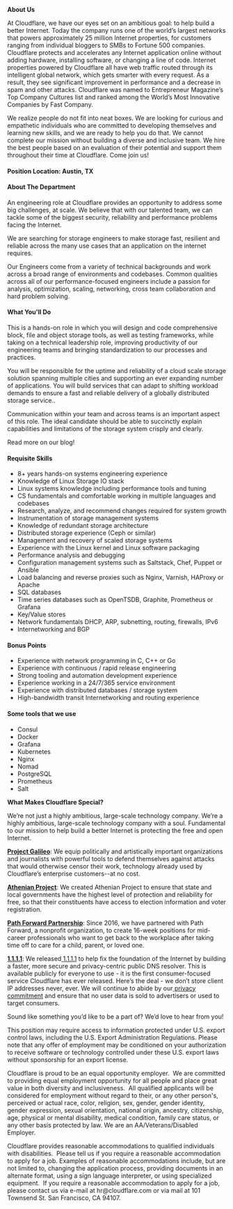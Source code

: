 <div class="content-intro">
	<div><strong>About Us</strong></div>
	<div>
		<p><span style="font-weight: 400;">At Cloudflare, we have our eyes set on an ambitious goal: to help build a better Internet. Today the company runs one of the world’s largest networks that powers approximately 25 million Internet properties, for customers ranging from individual bloggers to SMBs to Fortune 500 companies. Cloudflare protects and accelerates any Internet application online without adding hardware, installing software, or changing a line of code. Internet properties powered by Cloudflare all have web traffic routed through its intelligent global network, which gets smarter with every request. As a result, they see significant improvement in performance and a decrease in spam and other attacks. Cloudflare was named to Entrepreneur Magazine’s Top Company Cultures list and ranked among the World’s Most Innovative Companies by Fast Company.</span><span style="font-weight: 400;">&nbsp;</span></p>
		<p><span style="font-weight: 400;">We realize people do not fit into neat boxes. We are looking for curious and empathetic individuals who are committed to developing themselves and learning new skills, and we are ready to help you do that. We cannot complete our mission without building a diverse and inclusive team. We hire the best people based on an evaluation of their potential and support them throughout their time at Cloudflare. Come join us!&nbsp;</span></p>
	</div>
</div>
<h4><strong>Position Location: Austin, TX</strong></h4>
<h4><strong>About The Department</strong></h4>
<p>An engineering role at Cloudflare provides an opportunity to address some big challenges, at scale. We believe that with our talented team, we can tackle some of the biggest security, reliability and performance problems facing the Internet.</p>
<p>We are searching for storage engineers to make storage fast, resilient and reliable across the many use cases that an application on the internet requires.</p>
<p>Our Engineers come from a variety of technical backgrounds and work across a broad range of environments and codebases. Common qualities across all of our performance-focused engineers include a passion for analysis, optimization, scaling, networking, cross team collaboration and hard problem solving.</p>
<h4><strong>What You'll Do</strong></h4>
<p>This is a hands-on role in which you will design and code comprehensive block, file and object storage tools, as well as testing frameworks, while taking on a technical leadership role, improving productivity of our engineering teams and bringing standardization to our processes and practices.</p>
<p>You will be responsible for the uptime and reliability of a cloud scale storage solution spanning multiple cities and supporting an ever expanding number of applications. You will build services that can adapt to shifting workload demands to ensure a fast and reliable delivery of a globally distributed storage service..</p>
<p>Communication within your team and across teams is an important aspect of this role. The ideal candidate should be able to succinctly explain capabilities and limitations of the storage system crisply and clearly.</p>
<p>Read more on our blog!</p>
<h4><strong>Requisite Skills</strong></h4>
<ul>
	<li>8+ years hands-on systems engineering experience</li>
	<li>Knowledge of Linux Storage IO stack</li>
	<li>Linux systems knowledge including performance tools and tuning</li>
	<li>CS fundamentals and comfortable working in multiple languages and codebases</li>
	<li>Research, analyze, and recommend changes required for system growth</li>
	<li>Instrumentation of storage management systems</li>
	<li>Knowledge of redundant storage architecture</li>
	<li>Distributed storage experience (Ceph or similar)</li>
	<li>Management and recovery of scaled storage systems</li>
	<li>Experience with the Linux kernel and Linux software packaging</li>
	<li>Performance analysis and debugging</li>
	<li>Configuration management systems such as Saltstack, Chef, Puppet or Ansible</li>
	<li>Load balancing and reverse proxies such as Nginx, Varnish, HAProxy or Apache</li>
	<li>SQL databases</li>
	<li>Time series databases such as OpenTSDB, Graphite, Prometheus or Grafana</li>
	<li>Key/Value stores</li>
	<li>Network fundamentals DHCP, ARP, subnetting, routing, firewalls, IPv6</li>
	<li>Internetworking and BGP</li>
</ul>
<h4><strong>Bonus Points</strong></h4>
<ul>
	<li>Experience with network programming in C, C++ or Go</li>
	<li>Experience with continuous / rapid release engineering</li>
	<li>Strong tooling and automation development experience</li>
	<li>Experience working in a 24/7/365 service environment</li>
	<li>Experience with distributed databases / storage system</li>
	<li>High-bandwidth transit Internetworking and routing experience</li>
</ul>
<h4><strong>Some tools that we use</strong></h4>
<ul>
	<li>Consul</li>
	<li>Docker</li>
	<li>Grafana</li>
	<li>Kubernetes</li>
	<li>Nginx</li>
	<li>Nomad</li>
	<li>PostgreSQL</li>
	<li>Prometheus</li>
	<li>Salt</li>
</ul>
<div class="content-conclusion">
	<p><strong>What Makes Cloudflare Special?</strong></p>
	<p><span style="font-weight: 400;">We’re not just a highly ambitious, large-scale technology company. We’re a highly ambitious, large-scale technology company with a soul. Fundamental to our mission to help build a better Internet is protecting the free and open Internet.</span></p>
	<p><a href="https://blog.cloudflare.com/protecting-free-expression-online/"><strong>Project Galileo</strong></a><span style="font-weight: 400;">: We equip politically and artistically important organizations and journalists with powerful tools to defend themselves against attacks that would otherwise censor their work, technology already used by Cloudflare’s enterprise customers--at no cost.</span></p>
	<p><strong><a href="https://www.cloudflare.com/athenian/">Athenian Project</a></strong><span style="font-weight: 400;">: We created Athenian Project to ensure that state and local governments have the highest level of protection and reliability for free, so that their constituents have access to election information and voter registration.</span></p>
	<p><a href="https://blog.cloudflare.com/tag/path-forward/"><strong>Path Forward Partnership</strong></a><span style="font-weight: 400;">: Since 2016, we have partnered with Path Forward, a nonprofit organization, to create 16-week positions for mid-career professionals who want to get back to the workplace after taking time off to care for a child, parent, or loved one.</span></p>
	<p><a href="https://1.1.1.1/"><strong>1.1.1.1</strong></a><span style="font-weight: 400;">: We released</span><a href="https://1.1.1.1/"> <span style="font-weight: 400;">1.1.1.1</span></a><span style="font-weight: 400;"> to help fix the foundation of the Internet by building a faster, more secure and privacy-centric public DNS resolver. This is available publicly for everyone to use - it is the first consumer-focused service Cloudflare has ever released. Here’s the deal - we don’t store client IP addresses never, ever. We will continue to abide by our</span><a href="https://developers.cloudflare.com/1.1.1.1/privacy/public-dns-resolver"> privacy commitment</a><span style="font-weight: 400;"> and ensure that no user data is sold to advertisers or used to target consumers.</span></p>
	<p><span style="font-weight: 400;">Sound like something you’d like to be a part of? We’d love to hear from you!</span></p>
	<p><span style="font-weight: 400;">This position may require access to information protected under U.S. export control laws, including the U.S. Export Administration Regulations. Please note that any offer of employment may be conditioned on your authorization to receive software or technology controlled under these U.S. export laws without sponsorship for an export license.</span></p>
	<p><span style="font-weight: 400;">Cloudflare is proud to be an equal opportunity employer. &nbsp;We are committed to providing equal employment opportunity for all people and place great value in both diversity and inclusiveness. &nbsp;All qualified applicants will be considered for employment without regard to their, or any other person's, perceived or actual</span> <span style="font-weight: 400;">race, color, religion, sex, gender, gender identity, gender expression, sexual orientation, national origin, ancestry, citizenship, age, physical or mental disability, medical condition, family care status, or any other basis protected by law. </span><span style="font-weight: 400;">We are an AA/Veterans/Disabled Employer.</span></p>
	<p><span style="font-weight: 400;">Cloudflare provides reasonable accommodations to qualified individuals with disabilities. &nbsp;Please tell us if you require a reasonable accommodation to apply for a job. Examples of reasonable accommodations include, but are not limited to, changing the application process, providing documents in an alternate format, using a sign language interpreter, or using specialized equipment. &nbsp;If you require a reasonable accommodation to apply for a job, please contact us via e-mail at </span><span style="font-weight: 400;">hr@cloudflare.com</span><span style="font-weight: 400;"> or via mail at 101 Townsend St. San Francisco, CA 94107.</span></p>
</div>